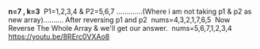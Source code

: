 **n=7 , k=3**
​
P1=1,2,3,4
&
P2=5,6,7
​
.............(Where i am not taking p1 & p2 as new array)..........
​
After reversing p1 and p2
​
nums=4,3,2,1,7,6,5
​
Now Reverse The Whole Array & we'll get our answer.
​
nums=5,6,7,1,2,3,4
​
https://youtu.be/8RErc0VXAo8